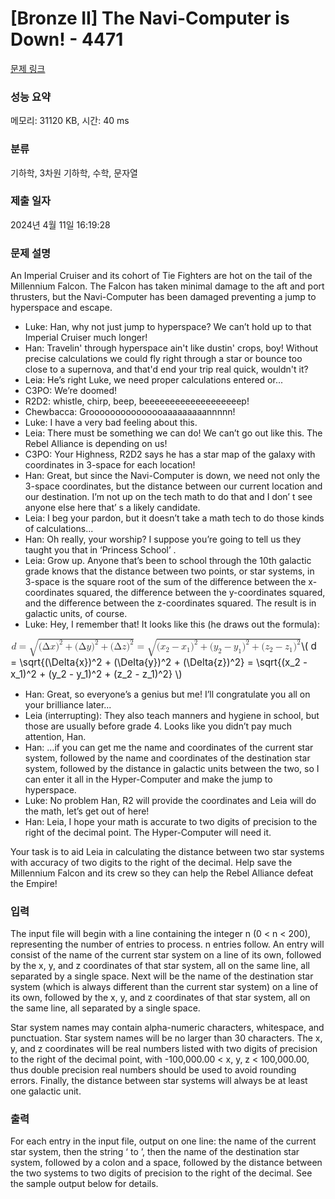 # [Bronze II] The Navi-Computer is Down! - 4471 

[문제 링크](https://www.acmicpc.net/problem/4471) 

### 성능 요약

메모리: 31120 KB, 시간: 40 ms

### 분류

기하학, 3차원 기하학, 수학, 문자열

### 제출 일자

2024년 4월 11일 16:19:28

### 문제 설명

<p>An Imperial Cruiser and its cohort of Tie Fighters are hot on the tail of the Millennium Falcon. The Falcon has taken minimal damage to the aft and port thrusters, but the Navi-Computer has been damaged preventing a jump to hyperspace and escape.</p>

<ul>
	<li>Luke: Han, why not just jump to hyperspace? We can’t hold up to that Imperial Cruiser much longer! </li>
	<li>Han: Travelin' through hyperspace ain't like dustin' crops, boy! Without precise calculations we could fly right through a star or bounce too close to a supernova, and that'd end your trip real quick, wouldn't it?</li>
	<li>Leia: He’s right Luke, we need proper calculations entered or... </li>
	<li>C3PO: We’re doomed!</li>
	<li>R2D2: whistle, chirp, beep, beeeeeeeeeeeeeeeeeeep! </li>
	<li>Chewbacca: Grooooooooooooooaaaaaaaaannnnn!</li>
	<li>Luke: I have a very bad feeling about this.</li>
	<li>Leia: There must be something we can do! We can’t go out like this. The Rebel Alliance is depending on us!</li>
	<li>C3PO: Your Highness, R2D2 says he has a star map of the galaxy with coordinates in 3-space for each location!</li>
	<li>Han: Great, but since the Navi-Computer is down, we need not only the 3-space coordinates, but the distance between our current location and our destination. I’m not up on the tech math to do that and I don’ t see anyone else here that’ s a likely candidate.</li>
	<li>Leia: I beg your pardon, but it doesn’t take a math tech to do those kinds of calculations...</li>
	<li>Han: Oh really, your worship? I suppose you’re going to tell us they taught you that in ‘Princess School’ .</li>
	<li>Leia: Grow up. Anyone that’s been to school through the 10th galactic grade knows that the distance between two points, or star systems, in 3-space is the square root of the sum of the difference between the x-coordinates squared, the difference between the y-coordinates squared, and the difference between the z-coordinates squared. The result is in galactic units, of course.</li>
	<li>Luke: Hey, I remember that! It looks like this (he draws out the formula):</li>
</ul>

<p><mjx-container class="MathJax" jax="CHTML" style="font-size: 109%; position: relative;"> <mjx-math class="MJX-TEX" aria-hidden="true"><mjx-mi class="mjx-i"><mjx-c class="mjx-c1D451 TEX-I"></mjx-c></mjx-mi><mjx-mo class="mjx-n" space="4"><mjx-c class="mjx-c3D"></mjx-c></mjx-mo><mjx-msqrt space="4"><mjx-sqrt><mjx-surd><mjx-mo class="mjx-sop"><mjx-c class="mjx-c221A TEX-S1"></mjx-c></mjx-mo></mjx-surd><mjx-box style="padding-top: 0.103em;"><mjx-mo class="mjx-n"><mjx-c class="mjx-c28"></mjx-c></mjx-mo><mjx-mi class="mjx-n"><mjx-c class="mjx-c394"></mjx-c></mjx-mi><mjx-texatom texclass="ORD"><mjx-mi class="mjx-i"><mjx-c class="mjx-c1D465 TEX-I"></mjx-c></mjx-mi></mjx-texatom><mjx-msup><mjx-mo class="mjx-n"><mjx-c class="mjx-c29"></mjx-c></mjx-mo><mjx-script style="vertical-align: 0.289em;"><mjx-mn class="mjx-n" size="s"><mjx-c class="mjx-c32"></mjx-c></mjx-mn></mjx-script></mjx-msup><mjx-mo class="mjx-n" space="3"><mjx-c class="mjx-c2B"></mjx-c></mjx-mo><mjx-mo class="mjx-n" space="3"><mjx-c class="mjx-c28"></mjx-c></mjx-mo><mjx-mi class="mjx-n"><mjx-c class="mjx-c394"></mjx-c></mjx-mi><mjx-texatom texclass="ORD"><mjx-mi class="mjx-i"><mjx-c class="mjx-c1D466 TEX-I"></mjx-c></mjx-mi></mjx-texatom><mjx-msup><mjx-mo class="mjx-n"><mjx-c class="mjx-c29"></mjx-c></mjx-mo><mjx-script style="vertical-align: 0.289em;"><mjx-mn class="mjx-n" size="s"><mjx-c class="mjx-c32"></mjx-c></mjx-mn></mjx-script></mjx-msup><mjx-mo class="mjx-n" space="3"><mjx-c class="mjx-c2B"></mjx-c></mjx-mo><mjx-mo class="mjx-n" space="3"><mjx-c class="mjx-c28"></mjx-c></mjx-mo><mjx-mi class="mjx-n"><mjx-c class="mjx-c394"></mjx-c></mjx-mi><mjx-texatom texclass="ORD"><mjx-mi class="mjx-i"><mjx-c class="mjx-c1D467 TEX-I"></mjx-c></mjx-mi></mjx-texatom><mjx-msup><mjx-mo class="mjx-n"><mjx-c class="mjx-c29"></mjx-c></mjx-mo><mjx-script style="vertical-align: 0.289em;"><mjx-mn class="mjx-n" size="s"><mjx-c class="mjx-c32"></mjx-c></mjx-mn></mjx-script></mjx-msup></mjx-box></mjx-sqrt></mjx-msqrt><mjx-mo class="mjx-n" space="4"><mjx-c class="mjx-c3D"></mjx-c></mjx-mo><mjx-msqrt space="4"><mjx-sqrt><mjx-surd><mjx-mo class="mjx-sop"><mjx-c class="mjx-c221A TEX-S1"></mjx-c></mjx-mo></mjx-surd><mjx-box style="padding-top: 0.103em;"><mjx-mo class="mjx-n"><mjx-c class="mjx-c28"></mjx-c></mjx-mo><mjx-msub><mjx-mi class="mjx-i"><mjx-c class="mjx-c1D465 TEX-I"></mjx-c></mjx-mi><mjx-script style="vertical-align: -0.15em;"><mjx-mn class="mjx-n" size="s"><mjx-c class="mjx-c32"></mjx-c></mjx-mn></mjx-script></mjx-msub><mjx-mo class="mjx-n" space="3"><mjx-c class="mjx-c2212"></mjx-c></mjx-mo><mjx-msub space="3"><mjx-mi class="mjx-i"><mjx-c class="mjx-c1D465 TEX-I"></mjx-c></mjx-mi><mjx-script style="vertical-align: -0.15em;"><mjx-mn class="mjx-n" size="s"><mjx-c class="mjx-c31"></mjx-c></mjx-mn></mjx-script></mjx-msub><mjx-msup><mjx-mo class="mjx-n"><mjx-c class="mjx-c29"></mjx-c></mjx-mo><mjx-script style="vertical-align: 0.289em;"><mjx-mn class="mjx-n" size="s"><mjx-c class="mjx-c32"></mjx-c></mjx-mn></mjx-script></mjx-msup><mjx-mo class="mjx-n" space="3"><mjx-c class="mjx-c2B"></mjx-c></mjx-mo><mjx-mo class="mjx-n" space="3"><mjx-c class="mjx-c28"></mjx-c></mjx-mo><mjx-msub><mjx-mi class="mjx-i"><mjx-c class="mjx-c1D466 TEX-I"></mjx-c></mjx-mi><mjx-script style="vertical-align: -0.15em;"><mjx-mn class="mjx-n" size="s"><mjx-c class="mjx-c32"></mjx-c></mjx-mn></mjx-script></mjx-msub><mjx-mo class="mjx-n" space="3"><mjx-c class="mjx-c2212"></mjx-c></mjx-mo><mjx-msub space="3"><mjx-mi class="mjx-i"><mjx-c class="mjx-c1D466 TEX-I"></mjx-c></mjx-mi><mjx-script style="vertical-align: -0.15em;"><mjx-mn class="mjx-n" size="s"><mjx-c class="mjx-c31"></mjx-c></mjx-mn></mjx-script></mjx-msub><mjx-msup><mjx-mo class="mjx-n"><mjx-c class="mjx-c29"></mjx-c></mjx-mo><mjx-script style="vertical-align: 0.289em;"><mjx-mn class="mjx-n" size="s"><mjx-c class="mjx-c32"></mjx-c></mjx-mn></mjx-script></mjx-msup><mjx-mo class="mjx-n" space="3"><mjx-c class="mjx-c2B"></mjx-c></mjx-mo><mjx-mo class="mjx-n" space="3"><mjx-c class="mjx-c28"></mjx-c></mjx-mo><mjx-msub><mjx-mi class="mjx-i"><mjx-c class="mjx-c1D467 TEX-I"></mjx-c></mjx-mi><mjx-script style="vertical-align: -0.15em;"><mjx-mn class="mjx-n" size="s"><mjx-c class="mjx-c32"></mjx-c></mjx-mn></mjx-script></mjx-msub><mjx-mo class="mjx-n" space="3"><mjx-c class="mjx-c2212"></mjx-c></mjx-mo><mjx-msub space="3"><mjx-mi class="mjx-i"><mjx-c class="mjx-c1D467 TEX-I"></mjx-c></mjx-mi><mjx-script style="vertical-align: -0.15em;"><mjx-mn class="mjx-n" size="s"><mjx-c class="mjx-c31"></mjx-c></mjx-mn></mjx-script></mjx-msub><mjx-msup><mjx-mo class="mjx-n"><mjx-c class="mjx-c29"></mjx-c></mjx-mo><mjx-script style="vertical-align: 0.289em;"><mjx-mn class="mjx-n" size="s"><mjx-c class="mjx-c32"></mjx-c></mjx-mn></mjx-script></mjx-msup></mjx-box></mjx-sqrt></mjx-msqrt></mjx-math><mjx-assistive-mml unselectable="on" display="inline"><math xmlns="http://www.w3.org/1998/Math/MathML"><mi>d</mi><mo>=</mo><msqrt><mo stretchy="false">(</mo><mi mathvariant="normal">Δ</mi><mrow data-mjx-texclass="ORD"><mi>x</mi></mrow><msup><mo stretchy="false">)</mo><mn>2</mn></msup><mo>+</mo><mo stretchy="false">(</mo><mi mathvariant="normal">Δ</mi><mrow data-mjx-texclass="ORD"><mi>y</mi></mrow><msup><mo stretchy="false">)</mo><mn>2</mn></msup><mo>+</mo><mo stretchy="false">(</mo><mi mathvariant="normal">Δ</mi><mrow data-mjx-texclass="ORD"><mi>z</mi></mrow><msup><mo stretchy="false">)</mo><mn>2</mn></msup></msqrt><mo>=</mo><msqrt><mo stretchy="false">(</mo><msub><mi>x</mi><mn>2</mn></msub><mo>−</mo><msub><mi>x</mi><mn>1</mn></msub><msup><mo stretchy="false">)</mo><mn>2</mn></msup><mo>+</mo><mo stretchy="false">(</mo><msub><mi>y</mi><mn>2</mn></msub><mo>−</mo><msub><mi>y</mi><mn>1</mn></msub><msup><mo stretchy="false">)</mo><mn>2</mn></msup><mo>+</mo><mo stretchy="false">(</mo><msub><mi>z</mi><mn>2</mn></msub><mo>−</mo><msub><mi>z</mi><mn>1</mn></msub><msup><mo stretchy="false">)</mo><mn>2</mn></msup></msqrt></math></mjx-assistive-mml><span aria-hidden="true" class="no-mathjax mjx-copytext">\( d = \sqrt{(\Delta{x})^2 + (\Delta{y})^2 + (\Delta{z})^2} = \sqrt{(x_2 - x_1)^2 + (y_2 - y_1)^2 + (z_2 - z_1)^2} \)</span> </mjx-container></p>

<ul>
	<li>Han: Great, so everyone’s a genius but me! I’ll congratulate you all on your brilliance later...</li>
	<li>Leia (interrupting): They also teach manners and hygiene in school, but those are usually before grade 4. Looks like you didn’t pay much attention, Han.</li>
	<li>Han: ...if you can get me the name and coordinates of the current star system, followed by the name and coordinates of the destination star system, followed by the distance in galactic units between the two, so I can enter it all in the Hyper-Computer and make the jump to hyperspace.</li>
	<li>Luke: No problem Han, R2 will provide the coordinates and Leia will do the math, let’s get out of here! </li>
	<li>Han: Leia, I hope your math is accurate to two digits of precision to the right of the decimal point. The Hyper-Computer will need it.</li>
</ul>

<p>Your task is to aid Leia in calculating the distance between two star systems with accuracy of two digits to the right of the decimal. Help save the Millennium Falcon and its crew so they can help the Rebel Alliance defeat the Empire!</p>

### 입력 

 <p>The input file will begin with a line containing the integer n (0 < n < 200), representing the number of entries to process. n entries follow. An entry will consist of the name of the current star system on a line of its own, followed by the x, y, and z coordinates of that star system, all on the same line, all separated by a single space. Next will be the name of the destination star system (which is always different than the current star system) on a line of its own, followed by the x, y, and z coordinates of that star system, all on the same line, all separated by a single space.</p>

<p>Star system names may contain alpha-numeric characters, whitespace, and punctuation. Star system names will be no larger than 30 characters. The x, y, and z coordinates will be real numbers listed with two digits of precision to the right of the decimal point, with -100,000.00 < x, y, z < 100,000.00, thus double precision real numbers should be used to avoid rounding errors. Finally, the distance between star systems will always be at least one galactic unit.</p>

### 출력 

 <p>For each entry in the input file, output on one line: the name of the current star system, then the string ‘ to ’, then the name of the destination star system, followed by a colon and a space, followed by the distance between the two systems to two digits of precision to the right of the decimal. See the sample output below for details.</p>

